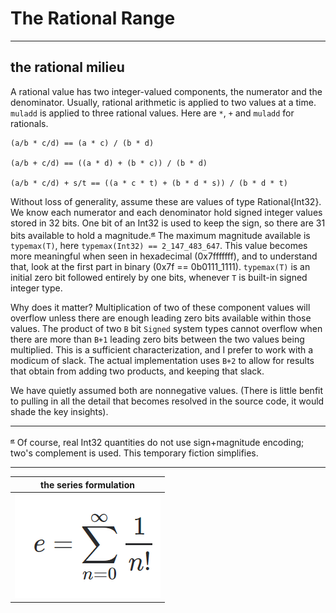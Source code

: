 # The Rational Range

----


## the rational milieu

A rational value has two integer-valued components, the numerator and the denominator. Usually, rational arithmetic is applied to two values at a time.  `muladd` is applied to three rational values.  Here are `*`, `+` and `muladd` for rationals.

```
(a/b * c/d) == (a * c) / (b * d)

(a/b + c/d) == ((a * d) + (b * c)) / (b * d)

(a/b * c/d) + s/t == ((a * c * t) + (b * d * s)) / (b * d * t)
```

Without loss of generality, assume these are values of type Rational{Int32}.  We know each numerator and each denominator hold signed integer values stored in 32 bits.  One bit of an Int32 is used to keep the sign, so there are 31 bits available to hold a magnitude.<sup>[𝓪](#usefulfiction)</sup>
The maximum magnitude available is `typemax(T)`, here `typemax(Int32) == 2_147_483_647`. This value becomes more meaningful when seen in hexadecimal (0x7fffffff), and to understand that, look at the first part in binary (0x7f == 0b0111_1111).  `typemax(T)` is an initial zero bit followed entirely by one bits, whenever `T` is built-in signed integer type.

Why does it matter?  Multiplication of two of these component values will overflow unless there are enough leading zero bits available within those values.  The product of two `B` bit `Signed` system types cannot overflow when there are more than `B+1` leading zero bits between the two values being multiplied. This is a sufficient characterization, and I prefer to work with a modicum of slack. The actual implementation uses `B+2` to allow for results that obtain from adding two products, and keeping that slack.

We have quietly assumed both are nonnegative values.
(There is little benfit to pulling in all the detail that becomes resolved in the source code, it would shade the key insights).


-----

<sup><a name="usefulfiction">[𝓪](#annotation)</a></sup> Of course, real Int32 quantities do not use sign+magnitude encoding; two's complement is used.  This temporary fiction simplifies.


-----

|      the series formulation         |
|:-----------------------------------:|
| ![e_series](assets/e_series.PNG)    |
